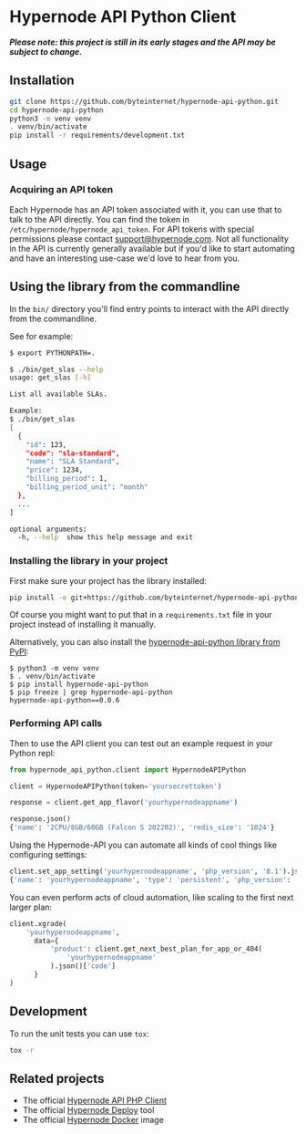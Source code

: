 # Hypernode API Python Client

_**Please note: this project is still in its early stages and the API may be subject to change.**_

## Installation

```bash
git clone https://github.com/byteinternet/hypernode-api-python.git
cd hypernode-api-python
python3 -m venv venv
. venv/bin/activate
pip install -r requirements/development.txt
```

## Usage

### Acquiring an API token

Each Hypernode has an API token associated with it, you can use that to talk to the API directly. You can find the token in `/etc/hypernode/hypernode_api_token`. For API tokens with special permissions please contact support@hypernode.com. Not all functionality in the API is currently generally available but if you'd like to start automating and have an interesting use-case we'd love to hear from you.

## Using the library from the commandline

In the `bin/` directory you'll find entry points to interact with the API directly from the commandline.

See for example:
```bash
$ export PYTHONPATH=.

$ ./bin/get_slas --help
usage: get_slas [-h]

List all available SLAs.

Example:
$ ./bin/get_slas
[
  {
    "id": 123,
    "code": "sla-standard",
    "name": "SLA Standard",
    "price": 1234,
    "billing_period": 1,
    "billing_period_unit": "month"
  },
  ...
]

optional arguments:
  -h, --help  show this help message and exit
```

### Installing the library in your project

First make sure your project has the library installed:
```bash
pip install -e git+https://github.com/byteinternet/hypernode-api-python.git@master#egg=hypernode_api_python
```
Of course you might want to put that in a `requirements.txt` file in your project instead of installing it manually.

Alternatively, you can also install the [hypernode-api-python library from PyPI](https://pypi.org/project/hypernode-api-python/):
```
$ python3 -m venv venv
$ . venv/bin/activate
$ pip install hypernode-api-python
$ pip freeze | grep hypernode-api-python
hypernode-api-python==0.0.6
```

###  Performing API calls

Then to use the API client you can test out an example request in your Python repl:
```python
from hypernode_api_python.client import HypernodeAPIPython

client = HypernodeAPIPython(token='yoursecrettoken')

response = client.get_app_flavor('yourhypernodeappname')

response.json()
{'name': '2CPU/8GB/60GB (Falcon S 202202)', 'redis_size': '1024'}
```

Using the Hypernode-API you can automate all kinds of cool things like configuring settings:
```python
client.set_app_setting('yourhypernodeappname', 'php_version', '8.1').json()
{'name': 'yourhypernodeappname', 'type': 'persistent', 'php_version': '8.1', ...}
```

You can even perform acts of cloud automation, like scaling to the first next larger plan:
```python
client.xgrade(
    'yourhypernodeappname',
      data={
          'product': client.get_next_best_plan_for_app_or_404(
              'yourhypernodeappname'
          ).json()['code']
      }
)
```


## Development

To run the unit tests you can use `tox`:
```bash
tox -r
```

## Related projects

- The official [Hypernode API PHP Client](https://github.com/byteinternet/hypernode-api-php)
- The official [Hypernode Deploy](https://github.com/byteinternet/hypernode-deploy-configuration) tool
- The official [Hypernode Docker](https://github.com/byteinternet/hypernode-docker) image
